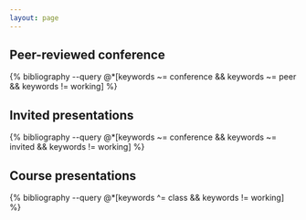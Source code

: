 ```yaml
---
layout: page
---
```


## Peer-reviewed conference

{% bibliography --query @*[keywords ~= conference && keywords ~= peer && keywords != working] %}

## Invited presentations

{% bibliography --query @*[keywords ~= conference && keywords ~= invited && keywords != working] %}

## Course presentations

{% bibliography --query @*[keywords ^= class && keywords != working] %}

